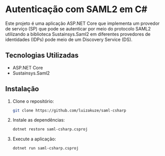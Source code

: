 # Autenticação com SAML2 em C#
 
Este projeto é uma aplicação ASP.NET Core que implementa um provedor de serviço (SP) que pode se autenticar por meio do protocolo SAML2 utilizando a biblioteca Sustainsys.Saml2 em diferentes provedores de identidades (IDPs) pode meio de um Discovery Service (DS).
 
## Tecnologias Utilizadas 
- ASP.NET Core
- Sustainsys.Saml2 
 
 
## Instalação
1. Clone o repositório:

   ```sh
   git clone https://github.com/luizakuze/saml-csharp 
   ```
2. Instale as dependências:

   ```sh
   dotnet restore saml-csharp.csproj
   ```
3. Execute a aplicação:

   ```sh
   dotnet run saml-csharp.csproj
   ``` 